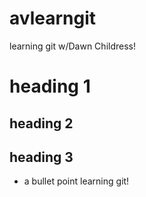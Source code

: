 # avlearngit
learning git w/Dawn Childress! 
# heading 1
## heading 2
## heading 3
* a bullet point 
learning git!
